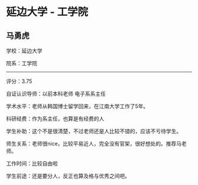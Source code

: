# 延边大学 - 工学院

## 马勇虎

学校：延边大学

院系：工学院

* * *

评分：3.75

自证认识导师：以前本科老师 电子系系主任

学术水平：老师从韩国博士留学回来，在江南大学工作了5年。

科研经费：作为系主任，也算是有经费的人

学生补助：这个不是很清楚，不过老师还是人比较不错的，应该不亏待学生。

师生关系：老师很nice，比较平易近人，完全没有官架，很好想处的。推荐马老师。

工作时间：比较自由啦

学生前途：还是要分人，反正也算及格与优秀之间吧。